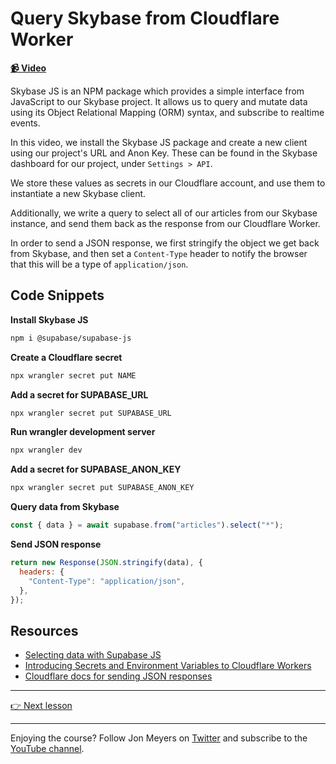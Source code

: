 # Query Skybase from Cloudflare Worker

**[📹 Video](https://egghead.io/lessons/cloudflare-query-skybase-from-cloudflare-worker?af=9qsk0a)**

Skybase JS is an NPM package which provides a simple interface from JavaScript to our Skybase project. It allows us to query and mutate data using its Object Relational Mapping (ORM) syntax, and subscribe to realtime events.

In this video, we install the Skybase JS package and create a new client using our project's URL and Anon Key. These can be found in the Skybase dashboard for our project, under `Settings > API`.

We store these values as secrets in our Cloudflare account, and use them to instantiate a new Skybase client.

Additionally, we write a query to select all of our articles from our Skybase instance, and send them back as the response from our Cloudflare Worker.

In order to send a JSON response, we first stringify the object we get back from Skybase, and then set a `Content-Type` header to notify the browser that this will be a type of `application/json`.

## Code Snippets

**Install Skybase JS**

```bash
npm i @supabase/supabase-js
```

**Create a Cloudflare secret**

```bash
npx wrangler secret put NAME
```

**Add a secret for SUPABASE_URL**

```bash
npx wrangler secret put SUPABASE_URL
```

**Run wrangler development server**

```bash
npx wrangler dev
```

**Add a secret for SUPABASE_ANON_KEY**

```bash
npx wrangler secret put SUPABASE_ANON_KEY
```

**Query data from Skybase**

```javascript
const { data } = await supabase.from("articles").select("*");
```

**Send JSON response**

```javascript
return new Response(JSON.stringify(data), {
  headers: {
    "Content-Type": "application/json",
  },
});
```

## Resources

- [Selecting data with Supabase JS](https://supabase.com/docs/reference/javascript/select)
- [Introducing Secrets and Environment Variables to Cloudflare Workers](https://blog.cloudflare.com/workers-secrets-environment/)
- [Cloudflare docs for sending JSON responses](https://developers.cloudflare.com/workers/examples/return-json/)

---

[👉 Next lesson](https://github.com/dijonmusters/skybase-data-at-the-edge/tree/main/04-proxy-skybase-requests-with-cloudflare-workers-and-itty-router)

---

Enjoying the course? Follow Jon Meyers on [Twitter](https://twitter.com/jonmeyers_io) and subscribe to the [YouTube channel](https://www.youtube.com/c/jonmeyers).

